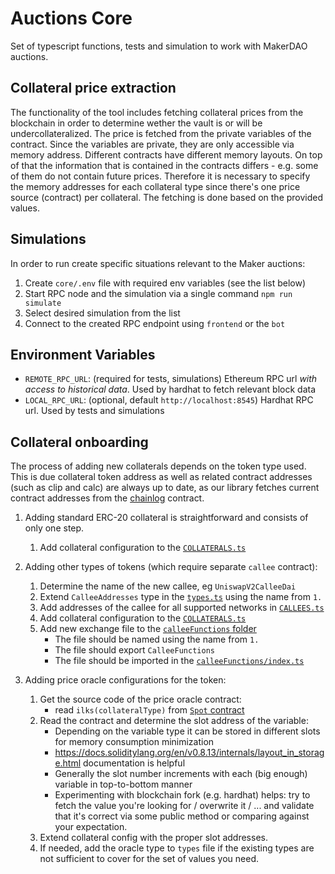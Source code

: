 # Auctions Core

Set of typescript functions, tests and simulation to work with MakerDAO auctions.

## Collateral price extraction

The functionality of the tool includes fetching collateral prices from the blockchain in order to determine wether the vault is or will be undercollateralized.
The price is fetched from the private variables of the contract. Since the variables are private, they are only accessible via memory address. Different contracts have different memory layouts.
On top of that the information that is contained in the contracts differs - e.g. some of them do not contain future prices.
Therefore it is necessary to specify the memory addresses for each collateral type since there's one price source (contract) per collateral. The fetching is done based on the provided values.

## Simulations

In order to run create specific situations relevant to the Maker auctions:
1. Create `core/.env` file with required env variables (see the list below)
2. Start RPC node and the simulation via a single command `npm run simulate`
3. Select desired simulation from the list
4. Connect to the created RPC endpoint using `frontend` or the `bot`

## Environment Variables

- `REMOTE_RPC_URL`: (required for tests, simulations) Ethereum RPC url _with access to historical data_. Used by hardhat to fetch relevant block data
- `LOCAL_RPC_URL`: (optional, default `http://localhost:8545`) Hardhat RPC url. Used by tests and simulations

## Collateral onboarding

The process of adding new collaterals depends on the token type used. This is due collateral token address as well as related contract addresses (such as clip and calc) are always up to date, as our library fetches current contract addresses from the [chainlog](https://chainlog.makerdao.com) contract.

1. Adding standard ERC-20 collateral is straightforward and consists of only one step.

   1. Add collateral configuration to the [`COLLATERALS.ts`](./src/constants/COLLATERALS.ts)

2. Adding other types of tokens (which require separate `callee` contract):

    1. Determine the name of the new callee, eg `UniswapV2CalleeDai`
    2. Extend `CalleeAddresses` type in the [`types.ts`](./src/types.ts) using the name from `1.`
    3. Add addresses of the callee for all supported networks in [`CALLEES.ts`](./src/constants/CALLEES.ts)
    4. Add collateral configuration to the [`COLLATERALS.ts`](./src/constants/COLLATERALS.ts)
    5. Add new exchange file to the [`calleeFunctions` folder](./src/calleeFunctions)
        - The file should be named using the name from `1.`
        - The file should export `CalleeFunctions`
        - The file should be imported in the [`calleeFunctions/index.ts`](./src/calleeFunctions/index.ts)
3. Adding price oracle configurations for the token:
    1. Get the source code of the price oracle contract:
       - read `ilks(collateralType)` from [`Spot` contract](https://etherscan.io/address/0x65c79fcb50ca1594b025960e539ed7a9a6d434a3#code)
    2. Read the contract and determine the slot address of the variable:
       - Depending on the variable type it can be stored in different slots for memory consumption minimization
       - https://docs.soliditylang.org/en/v0.8.13/internals/layout_in_storage.html documentation is helpful
       - Generally the slot number increments with each (big enough) variable in top-to-bottom manner
       - Experimenting with blockchain fork (e.g. hardhat) helps: try to fetch the value you're looking for / overwrite it / ... and validate that it's correct via some public method or comparing against your expectation.
    3. Extend collateral config with the proper slot addresses.
    4. If needed, add the oracle type to `types` file if the existing types are not sufficient to cover for the set of values you need.
